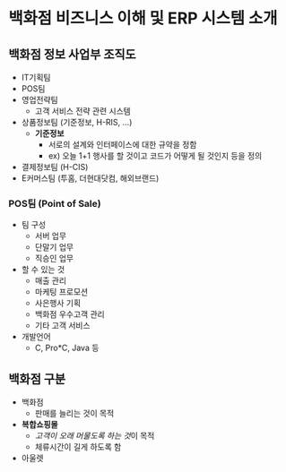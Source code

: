 # 백화점 비즈니스 이해 및 ERP 시스템 소개

## 백화점 정보 사업부 조직도

- IT기획팀
- POS팀
- 영업전략팀
    - 고객 서비스 전략 관련 시스템
- 상품정보팀 (기준정보, H-RIS, …)
    - **기준정보**
        - 서로의 설계와 인터페이스에 대한 규약을 정함
        - ex) 오늘 1+1 행사를 할 것이고 코드가 어떻게 될 것인지 등을 정의
- 결제정보팀 (H-CIS)
- E커머스팀 (투홈, 더현대닷컴, 해외브랜드)

### POS팀 (Point of Sale)

- 팀 구성
    - 서버 업무
    - 단말기 업무
    - 직승인 업무
- 할 수 있는 것
    - 매출 관리
    - 마케팅 프로모션
    - 사은행사 기획
    - 백화점 우수고객 관리
    - 기타 고객 서비스
- 개발언어
    - C, Pro*C, Java 등

## 백화점 구분

- 백화점
    - 판매를 늘리는 것이 목적
- **복합쇼핑몰**
    - *고객이 오래 머물도록 하는 것*이 목적
    - 체류시간이 길게 하도록 함
- 아울렛